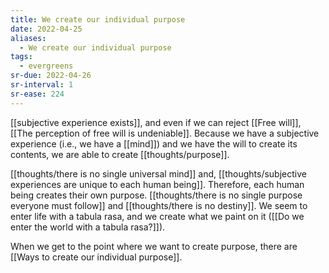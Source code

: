 ```yaml
---
title: We create our individual purpose
date: 2022-04-25
aliases:
  - We create our individual purpose
tags:
  - evergreens
sr-due: 2022-04-26
sr-interval: 1
sr-ease: 224
---
```

[[subjective experience exists]], and even if we can reject [[Free will]], [[The perception of free will is undeniable]]. Because we have a subjective experience (i.e., we have a [[mind]]) and we have the will to create its contents, we are able to create [[thoughts/purpose]].

[[thoughts/there is no single universal mind]] and, [[thoughts/subjective experiences are unique to each human being]]. Therefore, each human being creates their own purpose. [[thoughts/there is no single purpose everyone must follow]] and [[thoughts/there is no destiny]]. We seem to enter life with a tabula rasa, and we create what we paint on it ([[Do we enter the world with a tabula rasa?]]).

When we get to the point where we want to create purpose, there are [[Ways to create our individual purpose]].
